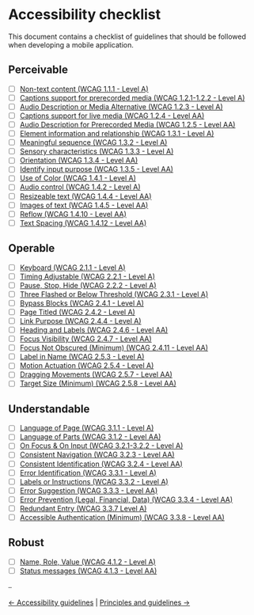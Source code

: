 # Accessibility checklist

This document contains a checklist of guidelines that should be followed when developing a mobile application.

## Perceivable

- [ ] [Non-text content (WCAG 1.1.1 - Level A)](principles/perceivable_principle.md#non-text-content-wcag-111---level-a)
- [ ] [Captions support for prerecorded media (WCAG 1.2.1-1.2.2 - Level A)](principles/perceivable_principle.md#captions-support-for-prerecorded-media-wcag-121-122---level-a)
- [ ] [Audio Description or Media Alternative (WCAG 1.2.3 - Level A)](principles/perceivable_principle.md#audio-description-or-media-alternative-wcag-123---level-a)
- [ ] [Captions support for live media (WCAG 1.2.4 - Level AA)](principles/perceivable_principle.md#captions-support-for-live-media-wcag-124---level-aa)
- [ ] [Audio Description for Prerecorded Media (WCAG 1.2.5 - Level AA)](principles/perceivable_principle.md#audio-description-for-prerecorded-media-wcag-125---level-aa)
- [ ] [Element information and relationship (WCAG 1.3.1 - Level A)](principles/perceivable_principle.md#element-information-and-relationship-wcag-131---level-a)
- [ ] [Meaningful sequence (WCAG 1.3.2 - Level A)](principles/perceivable_principle.md#meaningful-sequence-wcag-132---level-a)
- [ ] [Sensory characteristics (WCAG 1.3.3 - Level A)](principles/perceivable_principle.md#sensory-characteristics-wcag-133---level-a)
- [ ] [Orientation (WCAG 1.3.4 - Level AA)](principles/perceivable_principle.md#orientation-wcag-134---level-aa)
- [ ] [Identify input purpose (WCAG 1.3.5 - Level AA)](principles/perceivable_principle.md#identify-input-purpose-wcag-135---level-aa)
- [ ] [Use of Color (WCAG 1.4.1 - Level A)](principles/perceivable_principle.md#use-of-color-wcag-141---level-a)
- [ ] [Audio control (WCAG 1.4.2 - Level A)](principles/perceivable_principle.md#audio-control-wcag-142---level-a)
- [ ] [Resizeable text (WCAG 1.4.4 - Level AA)](principles/perceivable_principle.md#resizeable-text-wcag-144---level-aa)
- [ ] [Images of text (WCAG 1.4.5 - Level AA)](principles/perceivable_principle.md#images-of-text-wcag-145---level-aa)
- [ ] [Reflow (WCAG 1.4.10 - Level AA)](principles/perceivable_principle.md#reflow-wcag-1410---level-aa)
- [ ] [Text Spacing (WCAG 1.4.12 - Level AA)](principles/perceivable_principle.md#text-spacing-wcag-1412---level-aa)

## Operable

- [ ] [Keyboard (WCAG 2.1.1 - Level A)](principles/operable_principle.md#keyboard-wcag-211---level-a)
- [ ] [Timing Adjustable (WCAG 2.2.1  - Level A)](principles/operable_principle.md#timing-adjustable-wcag-221----level-a)
- [ ] [Pause, Stop, Hide (WCAG 2.2.2 - Level A)](principles/operable_principle.md#pause-stop-hide-wcag-222---level-a)
- [ ] [Three Flashed or Below Threshold (WCAG 2.3.1 - Level A)](principles/operable_principle.md#three-flashed-or-below-threshold-wcag-231---level-a)
- [ ] [Bypass Blocks (WCAG 2.4.1 - Level A)](principles/operable_principle.md#bypass-blocks-wcag-241---level-a)
- [ ] [Page Titled (WCAG 2.4.2 - Level A)](principles/operable_principle.md#page-titled-wcag-242--level-a)
- [ ] [Link Purpose (WCAG 2.4.4 - Level A)](principles/operable_principle.md#link-purpose-wcag-244---level-a)
- [ ] [Heading and Labels (WCAG 2.4.6 - Level AA)](principles/operable_principle.md#heading-and-labels-wcag-246---level-aa)
- [ ] [Focus Visibility (WCAG 2.4.7 - Level AA)](principles/operable_principle.md#focus-visibility-wcag-247---level-aa)
- [ ] [Focus Not Obscured (Minimum) (WCAG 2.4.11 - Level AA)](principles/operable_principle.md#focus-not-obscured-minimum-wcag-2411---level-aa)
- [ ] [Label in Name (WCAG 2.5.3 - Level A)](principles/operable_principle.md#label-in-name-wcag-253---level-a)
- [ ] [Motion Actuation (WCAG 2.5.4 - Level A)](principles/operable_principle.md#motion-actuation-wcag-254---level-a)
- [ ] [Dragging Movements (WCAG 2.5.7  - Level AA)](principles/operable_principle.md#dragging-movements-wcag-257----level-aa)
- [ ] [Target Size (Minimum) (WCAG 2.5.8 - Level AA)](principles/operable_principle.md#target-size-minimum-wcag-258---level-aa)

## Understandable

- [ ] [Language of Page (WCAG 3.1.1 - Level A)](principles/understandable_principle.md#language-of-page-wcag-311---level-a)
- [ ] [Language of Parts (WCAG 3.1.2 - Level AA)](principles/understandable_principle.md#language-of-parts-wcag-312---level-aa)
- [ ] [On Focus & On Input (WCAG 3.2.1-3.2.2 - Level A)](principles/understandable_principle.md#on-focus--on-input-wcag-321-322---level-a)
- [ ] [Consistent Navigation (WCAG 3.2.3 - Level AA)](principles/understandable_principle.md#consistent-navigation-wcag-323---level-aa)
- [ ] [Consistent Identification (WCAG 3.2.4 - Level AA)](principles/understandable_principle.md#consistent-identification-wcag-324---level-aa)
- [ ] [Error Identification (WCAG 3.3.1 - Level A)](principles/understandable_principle.md#error-identification-wcag-331---level-a)
- [ ] [Labels or Instructions (WCAG 3.3.2 - Level A)](principles/understandable_principle.md#labels-or-instructions-wcag-332---level-a)
- [ ] [Error Suggestion (WCAG 3.3.3 - Level AA)](principles/understandable_principle.md#error-suggestion-wcag-333---level-aa)
- [ ] [Error Prevention (Legal, Financial, Data) (WCAG 3.3.4 - Level AA)](principles/understandable_principle.md#error-prevention-legal-financial-data-wcag-334---level-aa)
- [ ] [Redundant Entry (WCAG 3.3.7 Level A)](principles/understandable_principle.md#redundant-entry-wcag-337-level-a)
- [ ] [Accessible Authentication (Minimum) (WCAG 3.3.8 - Level AA)](principles/understandable_principle.md#accessible-authentication-minimum-wcag-338---level-aa)

## Robust

- [ ] [Name, Role, Value (WCAG 4.1.2 - Level A)](principles/robust_principle.md#name-role-value-wcag-412---level-a)
- [ ] [Status messages (WCAG 4.1.3 - Level AA)](principles/robust_principle.md#status-messages-wcag-413---level-aa)

⎯

[← Accessibility guidelines](accessibility_guidelines.md) | [Principles and guidelines →](accessibility_principles_and_guidelines.md)
